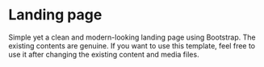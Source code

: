 # Landing page
Simple yet a clean and modern-looking landing page using Bootstrap. The existing contents are genuine. If you want to use this template, feel free to use it after changing the existing content and media files.  

